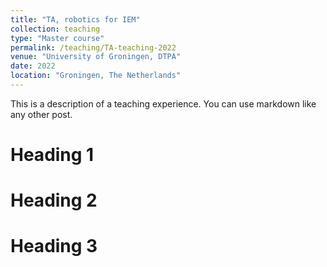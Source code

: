 ```yaml
---
title: "TA, robotics for IEM"
collection: teaching
type: "Master course"
permalink: /teaching/TA-teaching-2022
venue: "University of Groningen, DTPA"
date: 2022
location: "Groningen, The Netherlands"
---
```


This is a description of a teaching experience. You can use markdown like any other post.

Heading 1
======

Heading 2
======

Heading 3
======
